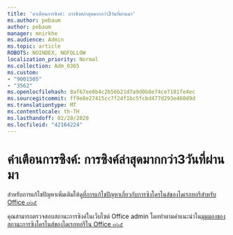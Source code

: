 ```yaml
---
title: 'คำเตือนการซิงค์: การซิงค์ล่าสุดมากกว่า3วันที่ผ่านมา'
ms.author: pebaum
author: pebaum
manager: mnirkhe
ms.audience: Admin
ms.topic: article
ROBOTS: NOINDEX, NOFOLLOW
localization_priority: Normal
ms.collection: Adm_O365
ms.custom:
- "9001505"
- "3562"
ms.openlocfilehash: 8af67ee0b4c2b56b21d7a9d0b8e74ce7181fe4ec
ms.sourcegitcommit: ff9e8e27415cc7f24f1bc5fcbd477d293e460d9d
ms.translationtype: MT
ms.contentlocale: th-TH
ms.lasthandoff: 02/20/2020
ms.locfileid: "42164224"
---
```

# <a name="sync-warning-last-synced-more-than-3-days-ago"></a>คำเตือนการซิงค์: การซิงค์ล่าสุดมากกว่า3วันที่ผ่านมา

สำหรับการแก้ไขปัญหาเพิ่มเติมให้ดู[ที่การแก้ไขปัญหาเกี่ยวกับการซิงโครไนส์ของไดเรกทอรีสำหรับ Office ๓๖๕](https://docs.microsoft.com/en-us/office365/enterprise/fix-problems-with-directory-synchronization)

คุณสามารถตรวจสอบสถานะการซิงค์ในเว็บไซต์ Office admin โดยทำตามคำแนะนำใน[มุมมองของสถานะการซิงโครไนส์ของไดเรกทอรีใน Office ๓๖๕](https://docs.microsoft.com/en-us/office365/enterprise/view-directory-synchronization-status)

